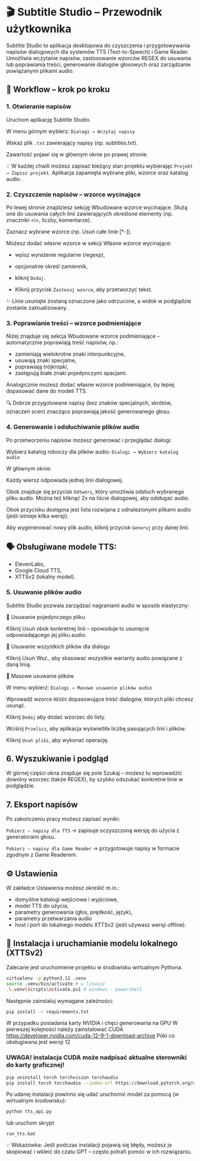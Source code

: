 # 🎬 Subtitle Studio – Przewodnik użytkownika

Subtitle Studio to aplikacja desktopowa do czyszczenia i przygotowywania napisów dialogowych dla systemów TTS (Text-to-Speech) i Game Reader.
Umożliwia wczytanie napisów, zastosowanie wzorców REGEX do usuwania lub poprawiania treści, generowanie dialogów głosowych oraz zarządzanie powiązanymi plikami audio.

## 🧭 Workflow – krok po kroku
### 1. Otwieranie napisów

Uruchom aplikację Subtitle Studio.

W menu górnym wybierz:
`Dialogi → Wczytaj napisy`

Wskaż plik `.txt` zawierający napisy (np. subtitles.txt).

Zawartość pojawi się w głównym oknie po prawej stronie.

💡 W każdej chwili możesz zapisać bieżący stan projektu wybierając `Projekt → Zapisz projekt`.
Aplikacja zapamięta wybrane pliki, wzorce oraz katalog audio.

### 2. Czyszczenie napisów – wzorce wycinające

Po lewej stronie znajdziesz sekcję Wbudowane wzorce wycinające.
Służą one do usuwania całych linii zawierających określone elementy (np. znaczniki \<i>, liczby, komentarze).

Zaznacz wybrane wzorce (np. Usuń całe linie [*-]).

Możesz dodać własne wzorce w sekcji Własne wzorce wycinające:

- wpisz wyrażenie regularne (regexp),

- opcjonalnie określ zamiennik,

- kliknij `Dodaj`.

- Kliknij przycisk `Zastosuj wzorce`, aby przetworzyć tekst.

✨ Linie usunięte zostaną oznaczone jako odrzucone, a widok w podglądzie zostanie zaktualizowany.

### 3. Poprawianie treści – wzorce podmieniające

Niżej znajduje się sekcja Wbudowane wzorce podmieniające – automatycznie poprawiają treść napisów, np.:

* zamieniają wielokrotne znaki interpunkcyjne,
* usuwają znaki specjalne,
* poprawiają trójkropki,
* zastępują białe znaki pojedynczymi spacjami.

Analogicznie możesz dodać własne wzorce podmieniające, by lepiej dopasować dane do modeli TTS.

🔍 Dobrze przygotowane napisy (bez znaków specjalnych, skrótów, oznaczeń scen) znacząco poprawiają jakość generowanego głosu.

### 4. Generowanie i odsłuchiwanie plików audio

Po przetworzeniu napisów możesz generować i przeglądać dialogi:

Wybierz katalog roboczy dla plików audio:
`Dialogi → Wybierz katalog audio`

W głównym oknie:

Każdy wiersz odpowiada jednej linii dialogowej.

Obok znajduje się przycisk `Odtwórz`, który umożliwia odsłuch wybranego pliku audio. Można też kliknąć 2x na liście dialogowej, aby odsługać audio.

Obok przycisku dostępna jest lista rozwijana z odnalezionymi plikami audio (jeśli istnieje kilka wersji).

Aby wygenerować nowy plik audio, kliknij przycisk `Generuj` przy danej linii.

## 🗣️ Obsługiwane modele TTS:

* ElevenLabs,
* Google Cloud TTS,
* XTTSv2 (lokalny model).

### 5. Usuwanie plików audio

Subtitle Studio pozwala zarządzać nagraniami audio w sposób elastyczny:

🔸 Usuwanie pojedynczego pliku

Kliknij Usuń obok konkretnej linii – spowoduje to usunięcie odpowiadającego jej pliku audio.

🔸 Usuwanie wszystkich plików dla dialogu

Kliknij Usuń Wsz., aby skasować wszystkie warianty audio powiązane z daną linią.

🔸 Masowe usuwanie plików

W menu wybierz:
`Dialogi → Masowe usuwanie plików audio`

Wprowadź wzorce `REGEX` dopasowujące treść dialogów, których pliki chcesz usunąć.

Kliknij `Dodaj` aby dodać wzorzec do listy.

Wciśnij `Przelicz`, aby aplikacja wyświetliła liczbę pasujących linii i plików.

Kliknij `Usuń pliki`, aby wykonać operację.

## 6. Wyszukiwanie i podgląd

W górnej części okna znajduje się pole Szukaj – możesz tu wprowadzić dowolny wzorzec (także REGEX), by szybko odszukać konkretne linie w podglądzie.

## 7. Eksport napisów

Po zakończeniu pracy możesz zapisać wyniki:

`Pobierz – napisy dla TTS` → zapisuje oczyszczoną wersję do użycia z generatorami głosu.

`Pobierz – napisy dla Game Reader` → przygotowuje napisy w formacie zgodnym z Game Readerem.

## ⚙️ Ustawienia

W zakładce Ustawienia możesz określić m.in.:

* domyślne katalogi wejściowe i wyjściowe,
* model TTS do użycia,
* parametry generowania (głos, prędkość, język),
* parametry przetwarzania audio
* host i port do lokalnego modelu XTTSv2 (jeśli używasz wersji offline).

## 🧩 Instalacja i uruchamianie modelu lokalnego (XTTSv2)

Zalecane jest uruchomienie projektu w środowisku wirtualnym Pythona.

```bash
virtualenv -p python3.11 .venv
source .venv/bin/activate # w linuxie
.\.venv\Scripts\activate.ps1 # windows - powershell
```

Następnie zainstaluj wymagane zależności:
```bash
pip install -r requirements.txt
```

W przypadku posiadania karty NVIDIA i chęci generowania na GPU W pierwszej kolejności należy zainstalować CUDA https://developer.nvidia.com/cuda-12-9-1-download-archive Póki co obsługiwana jest wersji 12 

### UWAGA! instalacja CUDA może nadpisać aktualne sterowniki do karty graficznej!

```bash
pip uninstall torch torchvision torchaudio
pip install torch torchaudio --index-url https://download.pytorch.org/whl/cu129
```

Po udanej instalacji powinno się udać uruchomić model za pomocą (w wirtualnym środowisku):
```bash
python tts_api.py
```

lub uruchom skrypt
```
run_tts.bat
```

💡 Wskazówka:
Jeśli podczas instalacji pojawią się błędy, możesz je skopiować i wkleić do czatu GPT – często potrafi pomóc w ich rozwiązaniu.